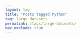 ```yaml
---
layout: tag
title: "Posts tagged Python"
tag: large datasets
permalink: /tags/large-datasets/
nav_exclude: true
---
```

